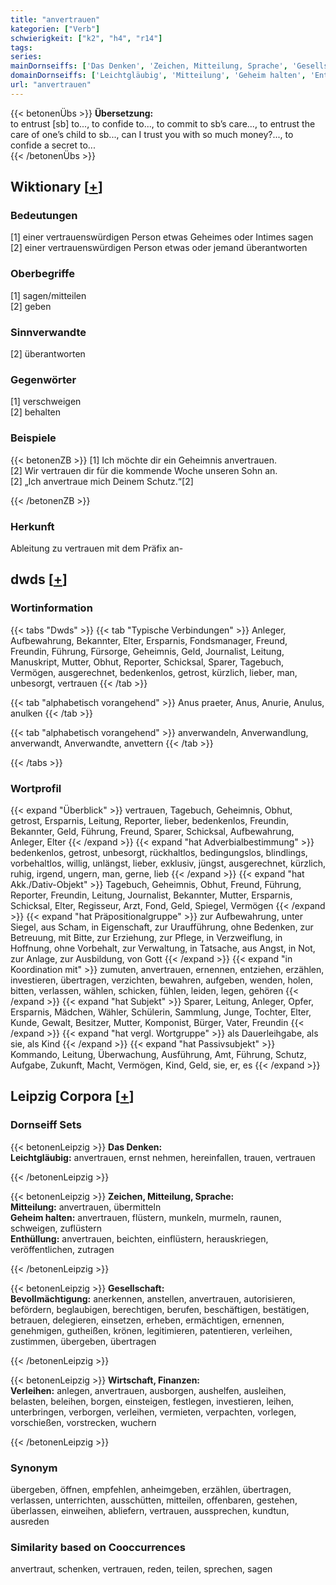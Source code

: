 ```yaml
---
title: "anvertrauen"
kategorien: ["Verb"]
schwierigkeit: ["k2", "h4", "r14"]
tags:
series:
mainDornseiffs: ['Das Denken', 'Zeichen, Mitteilung, Sprache', 'Gesellschaft', 'Wirtschaft, Finanzen']
domainDornseiffs: ['Leichtgläubig', 'Mitteilung', 'Geheim halten', 'Enthüllung', 'Bevollmächtigung', 'Verleihen']
url: "anvertrauen"
---
```


{{< betonenÜbs >}}
**Übersetzung:**  
to entrust [sb] to..., to confide to..., to commit to sb’s care..., to entrust the care of one’s child to sb..., can I trust you with so much money?..., to confide a secret to...  
{{< /betonenÜbs >}}

## Wiktionary [[+](https://de.wiktionary.org/wiki/anvertrauen)]

### Bedeutungen
[1] einer vertrauenswürdigen Person etwas Geheimes oder Intimes sagen  
[2] einer vertrauenswürdigen Person etwas oder jemand überantworten  

### Oberbegriffe
[1] sagen/mitteilen  
[2] geben  

### Sinnverwandte
[2] überantworten  

### Gegenwörter
[1] verschweigen  
[2] behalten  

### Beispiele
{{< betonenZB >}}
[1] Ich möchte dir ein Geheimnis anvertrauen.  
[2] Wir vertrauen dir für die kommende Woche unseren Sohn an.  
[2] „Ich anvertraue mich Deinem Schutz.“[2]  

{{< /betonenZB >}}
### Herkunft
Ableitung zu vertrauen mit dem Präfix an-  



## dwds [[+](https://www.dwds.de/wb/anvertrauen)]

### Wortinformation
{{< tabs "Dwds" >}}
{{< tab "Typische Verbindungen" >}}
Anleger, Aufbewahrung, Bekannter, Elter, Ersparnis, Fondsmanager, Freund, Freundin, Führung, Fürsorge, Geheimnis, Geld, Journalist, Leitung, Manuskript, Mutter, Obhut, Reporter, Schicksal, Sparer, Tagebuch, Vermögen, ausgerechnet, bedenkenlos, getrost, kürzlich, lieber, man, unbesorgt, vertrauen
{{< /tab >}}

{{< tab "alphabetisch vorangehend" >}}
Anus praeter, Anus, Anurie, Anulus, anulken
{{< /tab >}}

{{< tab "alphabetisch vorangehend" >}}
anverwandeln, Anverwandlung, anverwandt, Anverwandte, anvettern
{{< /tab >}}

{{< /tabs >}}

### Wortprofil
{{< expand "Überblick" >}} vertrauen, Tagebuch, Geheimnis, Obhut, getrost, Ersparnis, Leitung, Reporter, lieber, bedenkenlos, Freundin, Bekannter, Geld, Führung, Freund, Sparer, Schicksal, Aufbewahrung, Anleger, Elter {{< /expand >}}
{{< expand "hat Adverbialbestimmung" >}} bedenkenlos, getrost, unbesorgt, rückhaltlos, bedingungslos, blindlings, vorbehaltlos, willig, unlängst, lieber, exklusiv, jüngst, ausgerechnet, kürzlich, ruhig, irgend, ungern, man, gerne, lieb {{< /expand >}}
{{< expand "hat Akk./Dativ-Objekt" >}} Tagebuch, Geheimnis, Obhut, Freund, Führung, Reporter, Freundin, Leitung, Journalist, Bekannter, Mutter, Ersparnis, Schicksal, Elter, Regisseur, Arzt, Fond, Geld, Spiegel, Vermögen {{< /expand >}}
{{< expand "hat Präpositionalgruppe" >}} zur Aufbewahrung, unter Siegel, aus Scham, in Eigenschaft, zur Uraufführung, ohne Bedenken, zur Betreuung, mit Bitte, zur Erziehung, zur Pflege, in Verzweiflung, in Hoffnung, ohne Vorbehalt, zur Verwaltung, in Tatsache, aus Angst, in Not, zur Anlage, zur Ausbildung, von Gott {{< /expand >}}
{{< expand "in Koordination mit" >}} zumuten, anvertrauen, ernennen, entziehen, erzählen, investieren, übertragen, verzichten, bewahren, aufgeben, wenden, holen, bitten, verlassen, wählen, schicken, fühlen, leiden, legen, gehören {{< /expand >}}
{{< expand "hat Subjekt" >}} Sparer, Leitung, Anleger, Opfer, Ersparnis, Mädchen, Wähler, Schülerin, Sammlung, Junge, Tochter, Elter, Kunde, Gewalt, Besitzer, Mutter, Komponist, Bürger, Vater, Freundin {{< /expand >}}
{{< expand "hat vergl. Wortgruppe" >}} als Dauerleihgabe, als sie, als Kind {{< /expand >}}
{{< expand "hat Passivsubjekt" >}} Kommando, Leitung, Überwachung, Ausführung, Amt, Führung, Schutz, Aufgabe, Zukunft, Macht, Vermögen, Kind, Geld, sie, er, es {{< /expand >}}

## Leipzig Corpora [[+](https://corpora.uni-leipzig.de/en/res?word=anvertrauen&corpusId=deu_newscrawl-public_2018)]

### Dornseiff Sets
{{< betonenLeipzig >}}
**Das Denken:**  
**Leichtgläubig:** anvertrauen, ernst nehmen, hereinfallen, trauen, vertrauen  

{{< /betonenLeipzig >}}


{{< betonenLeipzig >}}
**Zeichen, Mitteilung, Sprache:**  
**Mitteilung:** anvertrauen, übermitteln  
**Geheim halten:** anvertrauen, flüstern, munkeln, murmeln, raunen, schweigen, zuflüstern  
**Enthüllung:** anvertrauen, beichten, einflüstern, herauskriegen, veröffentlichen, zutragen  

{{< /betonenLeipzig >}}


{{< betonenLeipzig >}}
**Gesellschaft:**  
**Bevollmächtigung:** anerkennen, anstellen, anvertrauen, autorisieren, befördern, beglaubigen, berechtigen, berufen, beschäftigen, bestätigen, betrauen, delegieren, einsetzen, erheben, ermächtigen, ernennen, genehmigen, gutheißen, krönen, legitimieren, patentieren, verleihen, zustimmen, übergeben, übertragen  

{{< /betonenLeipzig >}}


{{< betonenLeipzig >}}
**Wirtschaft, Finanzen:**  
**Verleihen:** anlegen, anvertrauen, ausborgen, aushelfen, ausleihen, belasten, beleihen, borgen, einsteigen, festlegen, investieren, leihen, unterbringen, verborgen, verleihen, vermieten, verpachten, vorlegen, vorschießen, vorstrecken, wuchern  

{{< /betonenLeipzig >}}

### Synonym
übergeben, öffnen, empfehlen, anheimgeben, erzählen, übertragen, verlassen, unterrichten, ausschütten, mitteilen, offenbaren, gestehen, überlassen, einweihen, abliefern, vertrauen, aussprechen, kundtun, ausreden


### Similarity based on Cooccurrences
anvertraut, schenken, vertrauen, reden, teilen, sprechen, sagen

